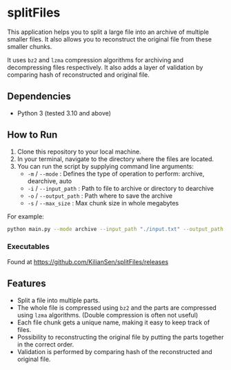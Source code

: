 # splitFiles

This application helps you to split a large file into an archive of multiple smaller files. 
It also allows you to reconstruct the original file from these smaller chunks.

It uses `bz2` and `lzma` compression algorithms for archiving and decompressing files respectively. 
It also adds a layer of validation by comparing hash of reconstructed and original file.

## Dependencies

- Python 3 (tested 3.10 and above)

## How to Run

1. Clone this repository to your local machine.
2. In your terminal, navigate to the directory where the files are located.
3. You can run the script by supplying command line arguments:
    - `-m` / `--mode` : Defines the type of operation to perform: archive, dearchive, auto
    - `-i` / `--input_path` : Path to file to archive or directory to dearchive
    - `-o` / `--output_path` : Path where to save the archive
    - `-s` / `--max_size` : Max chunk size in whole megabytes

For example:
```sh
python main.py --mode archive --input_path "./input.txt" --output_path "./output" --max_size 20
```
### Executables
Found at
https://github.com/KilianSen/splitFiles/releases

## Features

- Split a file into multiple parts.
- The whole file is compressed using `bz2` and the parts are compressed using `lzma` algorithms. (Double compression is often not useful)
- Each file chunk gets a unique name, making it easy to keep track of files.
- Possibility to reconstructing the original file by putting the parts together in the correct order.
- Validation is performed by comparing hash of the reconstructed and original file.
